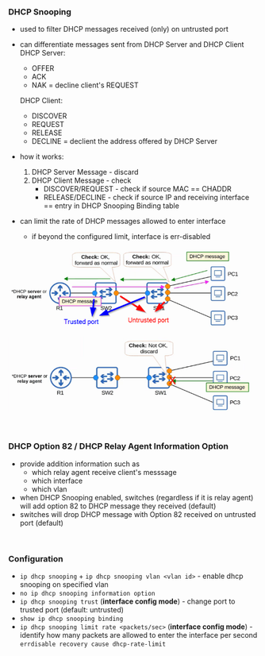 ### DHCP Snooping
- used to filter DHCP messages received (only) on untrusted port
- can differentiate messages sent from DHCP Server and DHCP Client
    DHCP Server:
    - OFFER
    - ACK
    - NAK = decline client's REQUEST

    DHCP Client:
    - DISCOVER
    - REQUEST
    - RELEASE
    - DECLINE = declient the address offered by DHCP Server
- how it works:
    1. DHCP Server Message - discard
    2. DHCP Client Message - check
        - DISCOVER/REQUEST - check if source MAC == CHADDR
        - RELEASE/DECLINE - check if source IP and receiving interface == entry in DHCP Snooping Binding table   
- can limit the rate of DHCP messages allowed to enter interface
    - if beyond the configured limit, interface is err-disabled     

![DHCP Snooping Demo 1](Image/image-30.png)

![DHCP Snooping Demo 2](Image/image-31.png)

<br>

### DHCP Option 82 / DHCP Relay Agent Information Option
- provide addition information such as
    - which relay agent receive client's messsage
    - which interface
    - which vlan
- when DHCP Snooping enabled, switches (regardless if it is relay agent) will add option 82 to DHCP message they received (default)
- switches will drop DHCP message with Option 82 received on untrusted port (default)

<br>

### Configuration
- `ip dhcp snooping` + `ip dhcp snooping vlan <vlan id>` - enable dhcp snooping on specified vlan
- `no ip dhcp snooping information option`
- `ip dhcp snooping trust` (**interface config mode**) - change port to trusted port (default: untrusted)
- `show ip dhcp snooping binding`
- `ip dhcp snooping limit rate <packets/sec>` (**interface config mode**) - identify how many packets are allowed to enter the interface per second
`errdisable recovery cause dhcp-rate-limit`